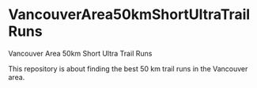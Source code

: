 # VancouverArea50kmShortUltraTrailRuns
Vancouver Area 50km Short Ultra Trail Runs

This repository is about finding the best 50 km trail runs in the Vancouver area.

